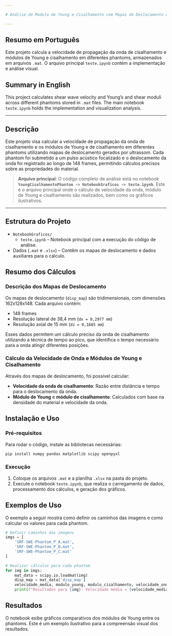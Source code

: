 ```yaml
---

# Análise de Modulo de Young e Cisalhamento com Mapas de Deslocamento de Phantoms

---
```


## Resumo em Português
Este projeto calcula a velocidade de propagação da onda de cisalhamento e módulos de Young e cisalhamento em diferentes phantoms, armazenados em arquivos `.mat`. O arquivo principal `teste.ipynb` contém a implementação e análise visual.

## Summary in English
This project calculates shear wave velocity and Young’s and shear moduli across different phantoms stored in `.mat` files. The main notebook `teste.ipynb` holds the implementation and visualization analysis.

---

## Descrição
Este projeto visa calcular a velocidade de propagação da onda de cisalhamento e os módulos de Young e de cisalhamento em diferentes phantoms utilizando mapas de deslocamento gerados por ultrassom. Cada phantom foi submetido a um pulso acústico focalizado e o deslocamento da onda foi registrado ao longo de 148 frames, permitindo cálculos precisos sobre as propriedades do material.

> **Arquivo principal**: O código completo de análise está no notebook **`YoungCisalhamentoPhantom -> NotebookGraficos -> teste.ipynb`**. Este é o arquivo principal onde o cálculo de velocidade da onda, módulo de Young e cisalhamento são realizados, bem como os gráficos ilustrativos.

---

## Estrutura do Projeto
  - `NotebookGraficos/`
    - `teste.ipynb` – Notebook principal com a execução do código de análise.
  - Dados (`.mat` e `.xlsx`) – Contêm os mapas de deslocamento e dados auxiliares para o cálculo.

## Resumo dos Cálculos
### Descrição dos Mapas de Deslocamento
Os mapas de deslocamento (`disp_map`) são tridimensionais, com dimensões 162x128x148. Cada arquivo contém:
- 148 frames
- Resolução lateral de 38,4 mm (`dx = 0,2977 mm`)
- Resolução axial de 15 mm (`dz = 0,1885 mm`)

Esses dados permitem um cálculo preciso da onda de cisalhamento utilizando a técnica de tempo ao pico, que identifica o tempo necessário para a onda atingir diferentes posições.

### Cálculo da Velocidade de Onda e Módulos de Young e Cisalhamento
Através dos mapas de deslocamento, foi possível calcular:
- **Velocidade da onda de cisalhamento**: Razão entre distância e tempo para o deslocamento da onda.
- **Módulo de Young** e **módulo de cisalhamento**: Calculados com base na densidade do material e velocidade da onda.

## Instalação e Uso

### Pré-requisitos
Para rodar o código, instale as bibliotecas necessárias:
```bash
pip install numpy pandas matplotlib scipy openpyxl
```

### Execução
1. Coloque os arquivos `.mat` e a planilha `.xlsx` na pasta do projeto.
2. Execute o notebook `teste.ipynb`, que realiza o carregamento de dados, processamento dos cálculos, e geração dos gráficos.

## Exemplos de Uso
O exemplo a seguir mostra como definir os caminhos das imagens e como calcular os valores para cada phantom.

```python
# Definir caminhos das imagens
imgs = [
    'SRF-SWE-Phantom_P_A.mat',
    'SRF-SWE-Phantom_P_B.mat',
    'SRF-SWE-Phantom_P_C.mat'
]

# Realizar cálculos para cada phantom
for img in imgs:
    mat_data = scipy.io.loadmat(img)
    disp_map = mat_data['disp_map']
    velocidade_media, modulo_young, modulo_cisalhamento, velocidade_onda = calculos(disp_map)
    print(f"Resultados para {img}: Velocidade média = {velocidade_media:.2f} m/s, Módulo de Young = {modulo_young:.2f} Pa")
```

## Resultados
O notebook exibe gráficos comparativos dos módulos de Young entre os phantoms. Este é um exemplo ilustrativo para a compreensão visual dos resultados.
